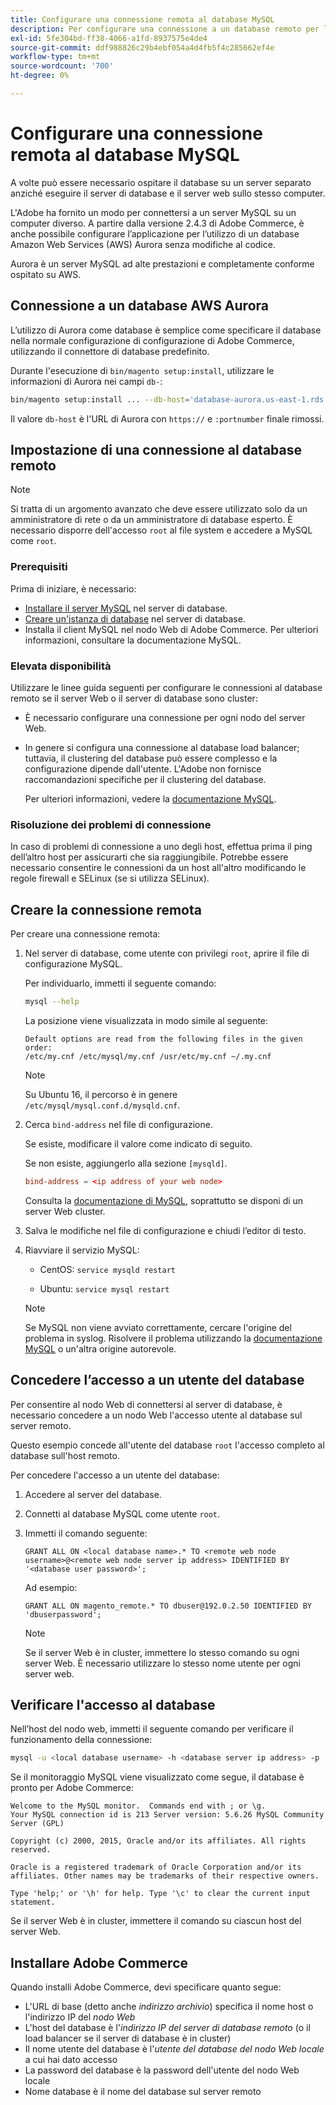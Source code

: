 ```yaml
---
title: Configurare una connessione remota al database MySQL
description: Per configurare una connessione a un database remoto per le installazioni locali di Adobe Commerce, segui la procedura riportata di seguito.
exl-id: 5fe304bd-ff38-4066-a1fd-8937575e4de4
source-git-commit: ddf988826c29b4ebf054a4d4fb5f4c285662ef4e
workflow-type: tm+mt
source-wordcount: '700'
ht-degree: 0%

---
```


# Configurare una connessione remota al database MySQL

A volte può essere necessario ospitare il database su un server separato anziché eseguire il server di database e il server web sullo stesso computer.

L&#39;Adobe ha fornito un modo per connettersi a un server MySQL su un computer diverso. A partire dalla versione 2.4.3 di Adobe Commerce, è anche possibile configurare l’applicazione per l’utilizzo di un database Amazon Web Services (AWS) Aurora senza modifiche al codice.

Aurora è un server MySQL ad alte prestazioni e completamente conforme ospitato su AWS.

## Connessione a un database AWS Aurora

L’utilizzo di Aurora come database è semplice come specificare il database nella normale configurazione di configurazione di Adobe Commerce, utilizzando il connettore di database predefinito.

Durante l&#39;esecuzione di `bin/magento setup:install`, utilizzare le informazioni di Aurora nei campi `db-`:

```bash
bin/magento setup:install ... --db-host='database-aurora.us-east-1.rds.amazonaws.com' --db-name='magento2' --db-user='username' --db-password='password' ...
```

Il valore `db-host` è l&#39;URL di Aurora con `https://` e `:portnumber` finale rimossi.

## Impostazione di una connessione al database remoto

>[!NOTE]
>
>Si tratta di un argomento avanzato che deve essere utilizzato solo da un amministratore di rete o da un amministratore di database esperto. È necessario disporre dell&#39;accesso `root` al file system e accedere a MySQL come `root`.

### Prerequisiti

Prima di iniziare, è necessario:

* [Installare il server MySQL](mysql.md) nel server di database.
* [Creare un&#39;istanza di database](mysql.md#configuring-the-database-instance) nel server di database.
* Installa il client MySQL nel nodo Web di Adobe Commerce. Per ulteriori informazioni, consultare la documentazione MySQL.

### Elevata disponibilità

Utilizzare le linee guida seguenti per configurare le connessioni al database remoto se il server Web o il server di database sono cluster:

* È necessario configurare una connessione per ogni nodo del server Web.
* In genere si configura una connessione al database load balancer; tuttavia, il clustering del database può essere complesso e la configurazione dipende dall&#39;utente. L&#39;Adobe non fornisce raccomandazioni specifiche per il clustering del database.

  Per ulteriori informazioni, vedere la [documentazione MySQL](https://dev.mysql.com/doc/refman/5.6/en/mysql-cluster.html).

### Risoluzione dei problemi di connessione

In caso di problemi di connessione a uno degli host, effettua prima il ping dell’altro host per assicurarti che sia raggiungibile. Potrebbe essere necessario consentire le connessioni da un host all&#39;altro modificando le regole firewall e SELinux (se si utilizza SELinux).

## Creare la connessione remota

Per creare una connessione remota:

1. Nel server di database, come utente con privilegi `root`, aprire il file di configurazione MySQL.

   Per individuarlo, immetti il seguente comando:

   ```bash
   mysql --help
   ```

   La posizione viene visualizzata in modo simile al seguente:

   ```terminal
   Default options are read from the following files in the given order:
   /etc/my.cnf /etc/mysql/my.cnf /usr/etc/my.cnf ~/.my.cnf
   ```

   >[!NOTE]
   >
   >Su Ubuntu 16, il percorso è in genere `/etc/mysql/mysql.conf.d/mysqld.cnf`.

1. Cerca `bind-address` nel file di configurazione.

   Se esiste, modificare il valore come indicato di seguito.

   Se non esiste, aggiungerlo alla sezione `[mysqld]`.

   ```conf
   bind-address = <ip address of your web node>
   ```

   Consulta la [documentazione di MySQL](https://dev.mysql.com/doc/refman/5.6/en/server-options.html), soprattutto se disponi di un server Web cluster.

1. Salva le modifiche nel file di configurazione e chiudi l’editor di testo.
1. Riavviare il servizio MySQL:

   * CentOS: `service mysqld restart`

   * Ubuntu: `service mysql restart`

   >[!NOTE]
   >
   >Se MySQL non viene avviato correttamente, cercare l&#39;origine del problema in syslog. Risolvere il problema utilizzando la [documentazione MySQL](https://dev.mysql.com/doc/refman/5.6/en/server-options.html#option_mysqld_bind-address) o un&#39;altra origine autorevole.

## Concedere l’accesso a un utente del database

Per consentire al nodo Web di connettersi al server di database, è necessario concedere a un nodo Web l&#39;accesso utente al database sul server remoto.

Questo esempio concede all&#39;utente del database `root` l&#39;accesso completo al database sull&#39;host remoto.

Per concedere l&#39;accesso a un utente del database:

1. Accedere al server del database.
1. Connetti al database MySQL come utente `root`.
1. Immetti il comando seguente:

   ```shell
   GRANT ALL ON <local database name>.* TO <remote web node username>@<remote web node server ip address> IDENTIFIED BY '<database user password>';
   ```

   Ad esempio:

   ```shell
   GRANT ALL ON magento_remote.* TO dbuser@192.0.2.50 IDENTIFIED BY 'dbuserpassword';
   ```

   >[!NOTE]
   >
   >Se il server Web è in cluster, immettere lo stesso comando su ogni server Web. È necessario utilizzare lo stesso nome utente per ogni server web.

## Verificare l&#39;accesso al database

Nell’host del nodo web, immetti il seguente comando per verificare il funzionamento della connessione:

```bash
mysql -u <local database username> -h <database server ip address> -p
```

Se il monitoraggio MySQL viene visualizzato come segue, il database è pronto per Adobe Commerce:

```terminal
Welcome to the MySQL monitor.  Commands end with ; or \g.
Your MySQL connection id is 213 Server version: 5.6.26 MySQL Community Server (GPL)

Copyright (c) 2000, 2015, Oracle and/or its affiliates. All rights reserved.

Oracle is a registered trademark of Oracle Corporation and/or its affiliates. Other names may be trademarks of their respective owners.

Type 'help;' or '\h' for help. Type '\c' to clear the current input statement.
```

Se il server Web è in cluster, immettere il comando su ciascun host del server Web.

## Installare Adobe Commerce

Quando installi Adobe Commerce, devi specificare quanto segue:

* L&#39;URL di base (detto anche *indirizzo archivio*) specifica il nome host o l&#39;indirizzo IP del *nodo Web*
* L&#39;host del database è l&#39;*indirizzo IP del server di database remoto* (o il load balancer se il server di database è in cluster)
* Il nome utente del database è l&#39;*utente del database del nodo Web locale* a cui hai dato accesso
* La password del database è la password dell&#39;utente del nodo Web locale
* Nome database è il nome del database sul server remoto
